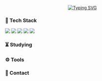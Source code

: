 <!--
**JoSuhun/JoSuhun** is a ✨ _special_ ✨ repository because its `README.md` (this file) appears on your GitHub profile.

Here are some ideas to get you started:

- 🔭 I’m currently working on ...
- 🌱 I’m currently learning ...
- 👯 I’m looking to collaborate on ...
- 🤔 I’m looking for help with ...
- 💬 Ask me about ...
- 📫 How to reach me: ...
- 😄 Pronouns: ...
- ⚡ Fun fact: ...
-->
<div align="center">
<a href="https://git.io/typing-svg"><img src="https://readme-typing-svg.demolab.com?font=Nanum+Gothic+Coding&size=30&pause=1000&color=7C68FF&random=false&width=635&lines=%E2%9C%A8+Welcome+to%2C+Suhun's+Github+-+!" alt="Typing SVG" /></a>
</div>

<h3>🛒 Tech Stack</h3>
<img src="https://img.shields.io/badge/HTML-E34F26.svg?style=for-the-badge&logo=html5&logoColor=ffffff" />
<img src="https://img.shields.io/badge/CSS3-1572B6.svg?style=for-the-badge&logo=css3&logoColor=ffffff" />
<img src="https://img.shields.io/badge/JavaScript-20232a.svg?style=for-the-badge&logo=javascript&logoColor=F7DF1E" />
<img src="https://img.shields.io/badge/TypeScript-20232a.svg?style=for-the-badge&logo=typescript&logoColor=3178C6" />
<img src="https://img.shields.io/badge/React-20232a.svg?style=for-the-badge&logo=react&logoColor=61DAFB" />





<h3>⏳ Studying</h3>

<h3>⚙ Tools</h3>

<h3>🔔 Contact</h3>
